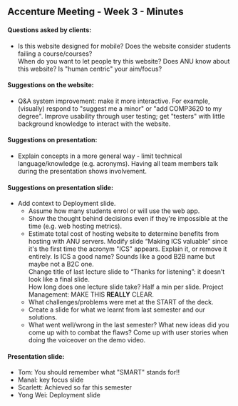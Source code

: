 ## Accenture Meeting - Week 3 - Minutes

#### Questions asked by clients:

*	Is this website designed for mobile?
		Does the website consider students failing a course/courses?   
		When do you want to let people try this website? Does ANU know about this website? 
		Is "human centric" your aim/focus? 

#### Suggestions on the website: 

*	Q&A system improvement: make it more interactive. For example, (visually) respond to "suggest me a minor" or "add COMP3620 to my degree".
		Improve usability through user testing; get "testers" with little background knowledge to interact with the website.

#### Suggestions on presentation:

*	Explain concepts in a more general way - limit technical language/knowledge (e.g. acronyms).
		Having all team members talk during the presentation shows involvement. 

#### Suggestions on presentation slide: 

*	Add context to Deployment slide. 
    * Assume how many students enrol or will use the web app. 
    * Show the thought behind decisions even if they're impossible at the time (e.g. web hosting metrics). 
    * Estimate total cost of hosting website to determine benefits from hosting with ANU servers. 
		Modify slide “Making ICS valuable” since it's the first time the acronym "ICS" appears. Explain it, or remove it entirely.
		Is ICS a good name? Sounds like a good B2B name but maybe not a B2C one.  
		Change title of last lecture slide to “Thanks for listening”: it doesn’t look like a final slide.    
		How long does one lecture slide take? Half a min per slide. 
		Project Management: MAKE THIS **REALLY** CLEAR. 
    * What challenges/problems were met at the START of the deck. 
    * Create a slide for what we learnt from last semester and our solutions. 
    * What went well/wrong in the last semester? What new ideas did you come up with to combat the flaws?
		Come up with user stories when doing the voiceover on the demo video.

#### Presentation slide: 

*	Tom: You should remember what  "SMART" stands for!! 
*	Manal: key focus slide
*	Scarlett: Achieved so far this semester 
*	Yong Wei: Deployment slide












